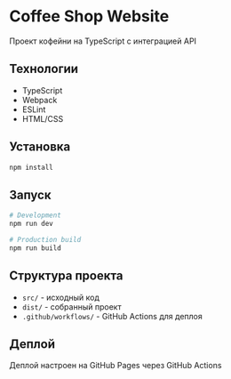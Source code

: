 # Coffee Shop Website

Проект кофейни на TypeScript с интеграцией API

## Технологии

- TypeScript
- Webpack
- ESLint
- HTML/CSS

## Установка

```bash
npm install
```

## Запуск

```bash
# Development
npm run dev

# Production build
npm run build
```

## Структура проекта

- `src/` - исходный код
- `dist/` - собранный проект
- `.github/workflows/` - GitHub Actions для деплоя

## Деплой

Деплой настроен на GitHub Pages через GitHub Actions

